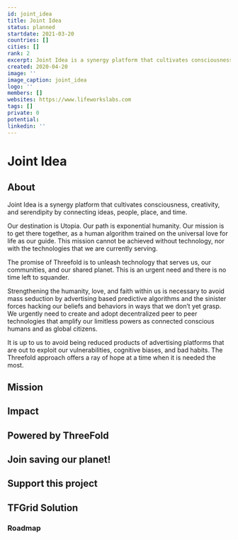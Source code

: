 ```yaml
---
id: joint_idea
title: Joint Idea
status: planned
startdate: 2021-03-20
countries: []
cities: []
rank: 2
excerpt: Joint Idea is a synergy platform that cultivates consciousness, creativity, and serendipity by connecting ideas, people, place, and time.
created: 2020-04-20
image: ''
image_caption: joint_idea
logo: ''
members: []
websites: https://www.lifeworkslabs.com
tags: []
private: 0
potential:
linkedin: ''
---
```


# Joint Idea

## About
Joint Idea is a synergy platform that cultivates consciousness, creativity, and serendipity by connecting ideas, people, place, and time. 

Our destination is Utopia. Our path is exponential humanity. Our mission is to get there together, as a human algorithm trained on the universal love for life as our guide. This mission cannot be achieved without technology, nor with the technologies that we are currently serving. 

The promise of Threefold is to unleash technology that serves us, our communities, and our shared planet. This is an urgent need and there is no time left to squander.   

Strengthening the humanity, love, and faith within us is necessary to avoid mass seduction by advertising based predictive algorithms and the sinister forces hacking our beliefs and behaviors in ways that we don’t yet grasp. We urgently need to create and adopt decentralized peer to peer technologies that amplify our limitless powers as connected conscious humans and as global citizens. 

It is up to us to avoid being reduced products of advertising platforms that are out to exploit our vulnerabilities, cognitive biases, and bad habits. The Threefold approach offers a ray of hope at a time when it is needed the most.


## Mission

## Impact

## Powered by ThreeFold

## Join saving our planet!

## Support this project

## TFGrid Solution

### Roadmap



